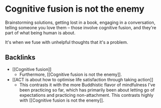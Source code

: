 # Cognitive fusion is not the enemy
Brainstorming solutions, getting lost in a book, engaging in a conversation, telling someone you love them – those involve cognitive fusion, and they're part of what being human is about.

It's when we fuse with unhelpful thoughts that it's a problem.

## Backlinks
* [[Cognitive fusion]]
	* Furthermore, [[Cognitive fusion is not the enemy]].
* [[ACT is about how to optimise life satisfaction through taking action]]
	* This contrasts it with the more Buddhistic flavor of mindfulness I've been practicing so far, which has primarily been about letting go of expectations and practicing non-attachment. This contrasts highly with [[Cognitive fusion is not the enemy]].

<!-- #Life -->

<!-- {BearID:685E1231-F346-4396-B6AF-6EA6ED1B8C82-15756-00001303462BBE42} -->

